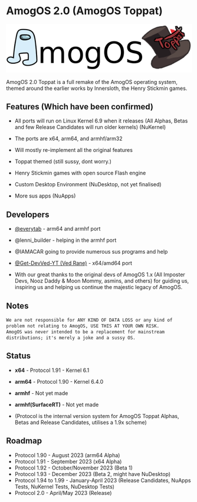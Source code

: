 # AmogOS 2.0 (AmogOS Toppat)

![AmogOS Toppat](amogostoppat.png)

AmogOS 2.0 Toppat is a full remake of the AmogOS operating system, themed around the earlier works by Innersloth, the Henry Stickmin games.

## Features (Which have been confirmed)

- All ports will run on Linux Kernel 6.9 when it releases (All Alphas, Betas and few Release Candidates will run older kernels) (NuKernel)

- The ports are x64, arm64, and armhf/arm32

- Will mostly re-implement all the original features

- Toppat themed (still sussy, dont worry.)

- Henry Stickmin games with open source Flash engine
  
- Custom Desktop Environment (NuDesktop, not yet finalised)

- More sus apps (NuApps)

## Developers

- [@everytab](https://github.com/Everytab) - arm64 and armhf port

- @lenni_builder - helping in the armhf port

- @IAMACAR going to provide numerous sus programs and help

- [@Get-DevVed-YT (Ved Rane)](https://github.com/Get-DevVed-YT/) - x64/amd64 port

- With our great thanks to the original devs of AmogOS 1.x (All Imposter Devs, Nooz Daddy & Moon Mommy, asmins, and others) for guiding us, inspiring us and helping us continue the majestic legacy of AmogOS.

## Notes

    We are not responsible for ANY KIND OF DATA LOSS or any kind of problem not relating to AmogOS, USE THIS AT YOUR OWN RISK.
    AmogOS was never intended to be a replacement for mainstream distributions; it's merely a joke and a sussy OS.


## Status

- **x64** - Protocol 1.91 - Kernel 6.1
- **arm64** - Protocol 1.90 - Kernel 6.4.0
- **armhf** - Not yet made
- **armhf(SurfaceRT)** - Not yet made

- (Protocol is the internal version system for AmogOS Toppat Alphas, Betas and Release Candidates, utilises a 1.9x scheme)

## Roadmap

- Protocol 1.90 - August 2023 (arm64 Alpha)
- Protocol 1.91 - September 2023 (x64 Alpha)
- Protocol 1.92 - October/November 2023 (Beta 1)
- Protocol 1.93 - December 2023 (Beta 2, might have NuDesktop)
- Protocol 1.94 to 1.99 - January-April 2023 (Release Candidates, NuApps Tests, NuKernel Tests, NuDesktop Tests)
- Protocol 2.0 - April/May 2023 (Release)
